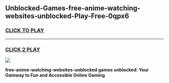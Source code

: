 
## Unblocked-Games-free-anime-watching-websites-unblocked-Play-Free-0qpx6
<h3>
<a href="https://premium76.site?title=free-anime-watching-websites-unblocked&ref=23A">CLICK TO PLAY</a></h3>
<hr>

<h3>
<a href="https://premium76.site?title=free-anime-watching-websites-unblocked&ref=23A">CLICK 2 PLAY</a>
  
</h3>

<a href="https://premium76.site?title=free-anime-watching-websites-unblocked&ref=23A"><img src="https://clearcache.store/games.png"></a>


**free-anime-watching-websites-unblocked games unblocked: Your Gateway to Fun and Accessible Online Gaming**
